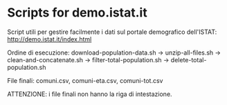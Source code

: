 Scripts for demo.istat.it
=========================

Script utili per gestire facilmente i dati sul portale demografico dell'ISTAT: http://demo.istat.it/index.html

Ordine di esecuzione: download-population-data.sh -> unzip-all-files.sh -> clean-and-concatenate.sh -> filter-total-population.sh -> delete-total-population.sh

File finali: comuni.csv, comuni-eta.csv, comuni-tot.csv

ATTENZIONE: i file finali non hanno la riga di intestazione.
